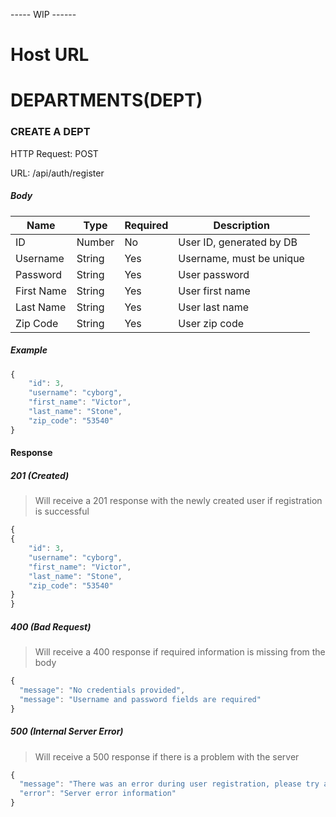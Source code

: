 ----- WIP ------
# Host URL

# DEPARTMENTS(DEPT)

###  CREATE A DEPT
HTTP Request: POST

URL: /api/auth/register

##### Body
| Name        | Type    | Required  | Description                                             |
| ----------- | ------- | --------- | ------------------------------------------------------  |
| ID          | Number  | No        | User ID, generated by DB                                |
| Username    | String  | Yes       | Username, must be unique                                |
| Password    | String  | Yes       | User password                                           |
| First Name  | String  | Yes       | User first name                                         |
| Last Name   | String  | Yes       | User last name                                          |
| Zip Code    | String  | Yes       | User zip code                                           |

##### Example
```javascript
{
    "id": 3,
    "username": "cyborg",
    "first_name": "Victor",
    "last_name": "Stone",
    "zip_code": "53540"
}
```

#### Response
##### 201 (Created)
> Will receive a 201 response with the newly created user if registration is successful
```javascript
{
{
    "id": 3,
    "username": "cyborg",
    "first_name": "Victor",
    "last_name": "Stone",
    "zip_code": "53540"
}
}
```

##### 400 (Bad Request)
> Will receive a 400 response if required information is missing from the body
```javascript
{
  "message": "No credentials provided",
  "message": "Username and password fields are required"
}
```

##### 500 (Internal Server Error)
> Will receive a 500 response if there is a problem with the server
```javascript
{
  "message": "There was an error during user registration, please try again later",
  "error": "Server error information"
}
```
